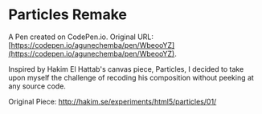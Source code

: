 # Particles Remake

A Pen created on CodePen.io. Original URL: [https://codepen.io/agunechemba/pen/WbeooYZ](https://codepen.io/agunechemba/pen/WbeooYZ).

Inspired by Hakim El Hattab's canvas piece, Particles, I decided to take upon myself the challenge of recoding his composition without peeking at any source code.

Original Piece: http://hakim.se/experiments/html5/particles/01/